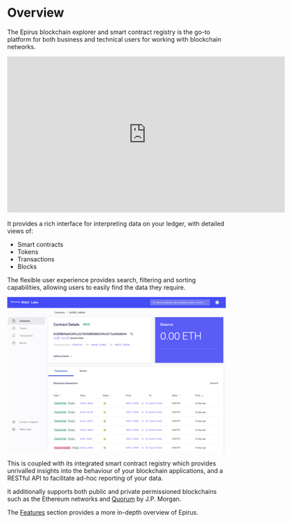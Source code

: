 # Overview

The Epirus blockchain explorer and smart contract registry is the go-to platform for both
business and technical users for working with blockchain networks.

<iframe src="https://player.vimeo.com/video/333204985" width="640" height="360" frameborder="0" allow="autoplay; fullscreen" allowfullscreen></iframe>

It provides a rich interface for interpreting data on your ledger, with detailed views of:

- Smart contracts
- Tokens
- Transactions
- Blocks

The flexible user experience provides search, filtering and sorting capabilities, allowing users 
to easily find the data they require.

![Epirus screenshot](img/contract_details.png)

This is coupled with its integrated smart contract registry which provides unrivalled insights 
into the behaviour of your blockchain applications, and a RESTful API to facilitate ad-hoc 
reporting of your data.

It additionally supports both public and private permissioned blockchains such as the 
Ethereum networks and [Quorum](https://github.com/jpmorganchase/quorum) by J.P. Morgan.

The [Features](features.md) section provides a more in-depth overview of Epirus.